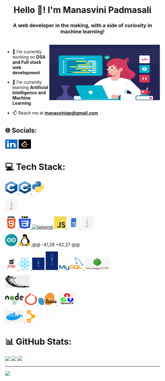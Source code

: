 <h1 align="center">Hello 👋! I'm Manasvini Padmasali</h1>
<h3 align="center">A web developer in the making, with a side of curiosity in machine learning!</h3>
<br>

<div>
  <img src="https://github.com/manasvinigp/manasvinigp/blob/main/images/woman-working-new-.jpg" alt="coding gif" align="right" height="180" width="360"/>
</div>

  - 🔭 I’m currently working on **DSA and Full stack web development**
  
  - 🌱 I’m currently learning **Artificial Intelligence and Machine Learning**
  
  - 📫 Reach me at **manasvinigp@gmail.com**

  ## 🌐 Socials:
  <a href="https://linkedin.com/in/manasvinigp" target="blank"><img align="center" src="https://github.com/manasvinigp/manasvinigp/blob/main/images/linkedin.png" alt="manasvinigp" height="30" width="40" /></a>
  <a href="https://www.leetcode.com/manasvini_gp" target="blank"><img align="center" src="https://github.com/manasvinigp/manasvinigp/blob/main/images/leetcode.png" alt="manasvini_gp" height="30" width="40" /></a>


# 💻 Tech Stack:

<p>
<a href="https://www.cprogramming.com/" target="_blank" rel="noreferrer"> <img src="https://github.com/manasvinigp/manasvinigp/blob/main/images/c.png" alt="c" width="40" height="40"/> </a> 
<a href="https://www.w3schools.com/cpp/" target="_blank" rel="noreferrer"> <img src="https://github.com/manasvinigp/manasvinigp/blob/main/images/cpp.png" alt="cplusplus" width="40" height="40"/> </a> 
<a href="https://www.python.org" target="_blank" rel="noreferrer"> <img src="https://github.com/manasvinigp/manasvinigp/blob/main/images/Python.png" alt="python" width="40" height="40"/> </a>

<a href="https://www.java.com/en/" target="_blank" rel="noreferrer"> <img src="https://github.com/manasvinigp/manasvinigp/blob/main/images/java.png" alt="java" width="40" height="40"/> </a> 
  
<a href="https://www.w3.org/html/" target="_blank" rel="noreferrer"> <img src="https://github.com/manasvinigp/manasvinigp/blob/main/images/html.png" alt="html5" width="40" height="40"/> </a>
<a href="https://www.w3schools.com/css/" target="_blank" rel="noreferrer"> <img src="https://github.com/manasvinigp/manasvinigp/blob/main/images/css3.png" alt="css3" width="40" height="40"/> </a>
<a href="https://tailwindcss.com/" target="_blank" rel="noreferrer"> <img src="https://www.vectorlogo.zone/logos/tailwindcss/tailwindcss-icon.svg" alt="tailwind" width="40" height="40"/> </a> 
<a href="https://developer.mozilla.org/en-US/docs/Web/JavaScript" target="_blank" rel="noreferrer"> <img src="https://github.com/manasvinigp/manasvinigp/blob/main/images/JavaScript.png" alt="javascript" width="40" height="40"/> </a> 
<a href="https://www.typescriptlang.org/" target="_blank" rel="noreferrer"> <img src="https://github.com/manasvinigp/manasvinigp/blob/main/images/typescript.png" alt="typescript" width="40" height="40"/> </a> 
<a href="https://www.java.com/en/" target="_blank" rel="noreferrer"> <img src="https://github.com/manasvinigp/manasvinigp/blob/main/images/java.png" alt="java" width="40" height="40"/> </a> 


<a href="https://www.arduino.cc/" target="_blank" rel="noreferrer"> <img src="https://github.com/manasvinigp/manasvinigp/blob/main/images/arduino.png" alt="arduino" width="40" height="40"/> </a>
<a href="https://www.linux.org/" target="_blank" rel="noreferrer"> <img src="https://github.com/manasvinigp/manasvinigp/blob/main/images/linux.jpg" alt="linux" width="40" height="40"/> </a> 
@@ -41,28 +42,27 @@

<a href="https://jinja.palletsprojects.com/en/stable/" target="_blank" rel="noreferrer"> <img src="https://github.com/manasvinigp/manasvinigp/blob/main/images/jinja.png" alt="jinja" width="40" height="40"/> </a> 
<a href="https://react.dev/" target="_blank" rel="noreferrer"> <img src="https://github.com/manasvinigp/manasvinigp/blob/main/images/react.png" alt="reactjs" width="40" height="40"/> </a> 
<a href="https://reactnative.dev/" target="_blank" rel="noreferrer"> <img src="https://github.com/manasvinigp/manasvinigp/blob/main/images/reactnative.png" alt="reactnative" width="40" height="40"/> </a> 
<a href="https://reactnative.dev/" target="_blank" rel="noreferrer"> <img src="https://github.com/manasvinigp/manasvinigp/blob/main/images/reactnative.png" alt="reactnative" width="40" height="60"/> </a> 
<a href="https://www.mysql.com/" target="_blank" rel="noreferrer"> <img src="https://github.com/manasvinigp/manasvinigp/blob/main/images/mysql.png" alt="mysql" width="80" height="40"/> </a> 
<a href="https://www.mongodb.com/" target="_blank" rel="noreferrer"> <img src="https://github.com/manasvinigp/manasvinigp/blob/main/images/mongodb.png" alt="mongodb" width="80" height="40"/> </a> 

<a href="https://flask.palletsprojects.com/en/stable/" target="_blank" rel="noreferrer"> <img src="https://github.com/manasvinigp/manasvinigp/blob/main/images/flask.jpg" alt="flask" width="80" height="40"/> </a> 

<a href="https://nodejs.org" target="_blank" rel="noreferrer"> <img src="https://github.com/manasvinigp/manasvinigp/blob/main/images/nodejs.png" alt="nodejs" width="60" height="40"/> </a> 
<a href="https://pytorch.org/" target="_blank" rel="noreferrer"> <img src="https://github.com/manasvinigp/manasvinigp/blob/main/images/pytorch.png" alt="pytorch" width="40" height="40"/> </a> 
<a href="https://scikit-learn.org/" target="_blank" rel="noreferrer"> <img src="https://github.com/manasvinigp/manasvinigp/blob/main/images/scikitlearn.png" alt="scikit_learn" width="60" height="40"/> </a> 
<a href="https://opencv.org/" target="_blank" rel="noreferrer"> <img src="https://github.com/manasvinigp/manasvinigp/blob/main/images/opencv.png" alt="opencv" width="60" height="40"/> </a> 

<a href="https://www.docker.com/" target="_blank" rel="noreferrer"> <img src="https://github.com/manasvinigp/manasvinigp/blob/main/images/docker.png" alt="docker" width="60" height="40"/> </a> 
<a href="https://www.puppet.com/" target="_blank" rel="noreferrer"> <img src="https://github.com/manasvinigp/manasvinigp/blob/main/images/puppet.png" alt="puppet" width="40" height="40"/> </a> 

</p>
</p>

# 📊 GitHub Stats:
![](https://github-readme-stats.vercel.app/api?username=manasvinigp&theme=dracula&hide_border=false&include_all_commits=false&count_private=false)
![](https://github-readme-streak-stats.herokuapp.com/?user=manasvinigp&theme=dracula&hide_border=false)
![](https://github-readme-stats.vercel.app/api/top-langs/?username=manasvinigp&theme=dracula&hide_border=false&include_all_commits=false&count_private=false&layout=compact)

---
[![](https://visitcount.itsvg.in/api?id=manasvinigp&icon=2&color=10)](https://visitcount.itsvg.in)

<!-- Proudly created with GPRM ( https://gprm.itsvg.in ) -->
